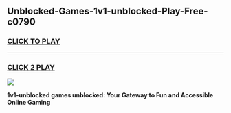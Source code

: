 
## Unblocked-Games-1v1-unblocked-Play-Free-c0790
<h3>
<a href="https://premium76.site?title=1v1-unblocked&ref=21A">CLICK TO PLAY</a></h3>
<hr>

<h3>
<a href="https://premium76.site?title=1v1-unblocked&ref=21A">CLICK 2 PLAY</a>
  
</h3>

<a href="https://premium76.site?title=1v1-unblocked&ref=21A"><img src="https://clearcache.store/games.png"></a>


**1v1-unblocked games unblocked: Your Gateway to Fun and Accessible Online Gaming**

